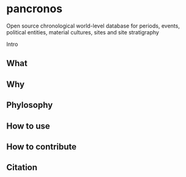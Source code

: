 # pancronos
Open source chronological world-level database for periods, events, political entities, material cultures, sites and site stratigraphy

Intro

## What

## Why

## Phylosophy

## How to use

## How to contribute

## Citation

